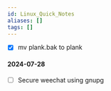 ```yaml
---
id: Linux_Quick_Notes
aliases: []
tags: []
---
```


- [x] mv plank.bak to plank

#### 2024-07-28

- [ ] Secure weechat using gnupg
